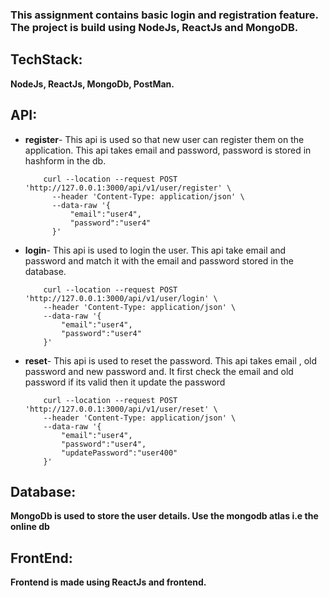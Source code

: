 ### This assignment contains basic login and registration feature. The project is build using NodeJs, ReactJs and MongoDB.

## TechStack: 
<b> NodeJs, ReactJs, MongoDb, PostMan.</b>

## API:

* <b>register</b>- This api is used so that new user can register them on the application. This api takes email and password, password is stored in hashform in the db.
          
          curl --location --request POST 'http://127.0.0.1:3000/api/v1/user/register' \
            --header 'Content-Type: application/json' \
            --data-raw '{
                "email":"user4",
                "password":"user4"
            }'
* <b>login</b>- This api is used to login the user. This api take email and password and match it with the email and password stored in the database.

          curl --location --request POST 'http://127.0.0.1:3000/api/v1/user/login' \
          --header 'Content-Type: application/json' \
          --data-raw '{
              "email":"user4",
              "password":"user4"
          }'
* <b>reset</b>- This api is used to reset the password. This api takes email , old password and new password and. It first check the email and old password if its valid then 
          it update the password
          
          curl --location --request POST 'http://127.0.0.1:3000/api/v1/user/reset' \
          --header 'Content-Type: application/json' \
          --data-raw '{
              "email":"user4",
              "password":"user4",
              "updatePassword":"user400"
          }'
 
## Database:

<b>  MongoDb is used to store the user details. Use the mongodb atlas i.e the online db </b>

## FrontEnd:

<b>   Frontend is made using ReactJs and frontend. </b>

